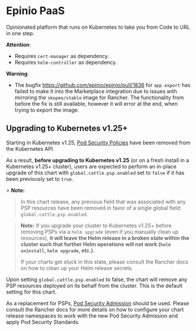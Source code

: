 # Epinio PaaS

Opinionated platform that runs on Kubernetes to take you from Code to URL in one step.

__Attention__:

  - Requires `cert-manager` as dependency.
  - Requires `helm-controller` as dependency.

__Warning__:

  - The bugfix https://github.com/epinio/epinio/pull/1836 for `app export` has
    failed to make it into the Marketplace integration due to issues with
    mirroring the `skopeo/stable` image for Rancher. The functionality from
    before the fix is still available, however it will error at the end, when
    trying to export the image.

## Upgrading to Kubernetes v1.25+

Starting in Kubernetes v1.25, [Pod Security Policies](https://kubernetes.io/docs/concepts/security/pod-security-policy/)
have been removed from the Kubernetes API.

As a result, __before upgrading to Kubernetes v1.25__ (or on a fresh install in a Kubernetes v1.25+
cluster), users are expected to perform an in-place upgrade of this chart with
`global.cattle.psp.enabled` set to `false` if it has been previously set to `true`.

​> __Note:__
> In this chart release, any previous field that was associated with any PSP resources have been
> removed in favor of a single global field: `global.cattle.psp.enabled`.

> __Note:__
> If you upgrade your cluster to Kubernetes v1.25+ before removing PSPs via a `helm upgrade` (even
> if you manually clean up resources), __it will leave the Helm release in a broken state within the
> cluster such that further Helm operations will not work (`helm uninstall`, `helm upgrade`,
> etc.).__
>
> If your charts get stuck in this state, please consult the Rancher docs on how to clean up your
> Helm release secrets.

Upon setting `global.cattle.psp.enabled` to false, the chart will remove any PSP resources deployed
on its behalf from the cluster. This is the default setting for this chart.  ​

As a replacement for PSPs, [Pod Security Admission](https://kubernetes.io/docs/concepts/security/pod-security-admission/)
should be used. Please consult the Rancher docs for more details on how to configure your chart
release namespaces to work with the new Pod Security Admission and apply Pod Security Standards.
